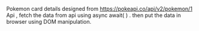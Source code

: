 

Pokemon card details designed from https://pokeapi.co/api/v2/pokemon/1 Api , fetch the data from api using async await( ) . then put the data in browser using DOM manipulation.
